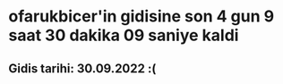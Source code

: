 # ofarukbicer'in gidisine son 4 gun 9 saat 30 dakika 09 saniye kaldi

## Gidis tarihi: 30.09.2022 :(